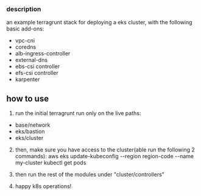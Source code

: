 ### description

an example terragrunt stack for deploying a eks cluster, with the following basic add-ons:
* vpc-cni
* coredns
* alb-ingress-controller
* external-dns
* ebs-csi controller
* efs-csi controller
* karpenter


## how to use
1. run the initial terragrunt run only on the live paths:
* base/network
* eks/bastion
* eks/cluster

2. then, make sure you have access to the cluster(able run the following 2 commands):
aws eks update-kubeconfig --region region-code --name my-cluster
kubectl get pods

3. then run the rest of the modules under "cluster/controllers"
4. happy k8s operations!